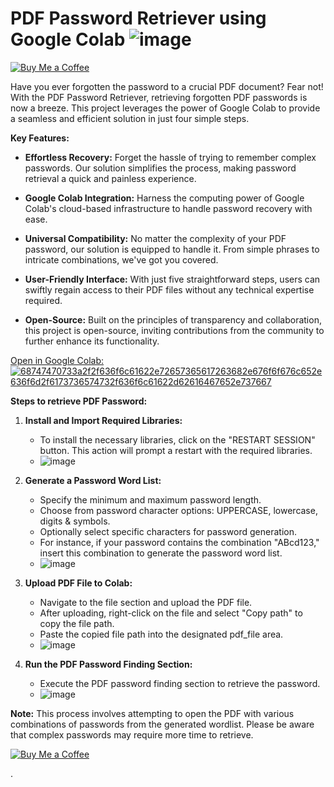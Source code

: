 # PDF Password Retriever using Google Colab ![image](https://github.com/ajuremesh/PDF_Password_Retriever/assets/112324467/76765d47-9ed7-4ba5-94e6-c3a7bbbe59a7)

[![Buy Me a Coffee](https://img.shields.io/badge/Buy%20Me%20a%20Coffee-donate-yellow.svg)](https://buymeacoffee.com/ajuremesh)


Have you ever forgotten the password to a crucial PDF document? Fear not! With the PDF Password Retriever, retrieving forgotten PDF passwords is now a breeze. This project leverages the power of Google Colab to provide a seamless and efficient solution in just four simple steps.

**Key Features:**

- **Effortless Recovery:** Forget the hassle of trying to remember complex passwords. Our solution simplifies the process, making password retrieval a quick and painless experience.
  
- **Google Colab Integration:** Harness the computing power of Google Colab's cloud-based infrastructure to handle password recovery with ease.
  
- **Universal Compatibility:** No matter the complexity of your PDF password, our solution is equipped to handle it. From simple phrases to intricate combinations, we've got you covered.
  
- **User-Friendly Interface:** With just five straightforward steps, users can swiftly regain access to their PDF files without any technical expertise required.
  
- **Open-Source:** Built on the principles of transparency and collaboration, this project is open-source, inviting contributions from the community to further enhance its functionality.


[Open in Google Colab: ![68747470733a2f2f636f6c61622e72657365617263682e676f6f676c652e636f6d2f6173736574732f636f6c61622d62616467652e737667](https://github.com/ajuremesh/PDF_Password_Retriever/assets/112324467/fd128149-48b9-470e-b0af-4c365722ad0f)](https://colab.research.google.com/drive/1xDiUwBbLRiCyChacjexHs0-J3J7wLfEb#scrollTo=jnE1PVNyuTer)


**Steps to retrieve PDF Password:**

1. **Install and Import Required Libraries:**
   - To install the necessary libraries, click on the "RESTART SESSION" button. This action will prompt a restart with the required libraries.
   - ![image](https://github.com/ajuremesh/PDF_Password_Retriever/assets/112324467/4a103c67-dbef-43e5-8650-e952b96b42b6)



2. **Generate a Password Word List:**
   - Specify the minimum and maximum password length.
   - Choose from password character options: UPPERCASE, lowercase, digits & symbols.
   - Optionally select specific characters for password generation.
   - For instance, if your password contains the combination "ABcd123," insert this combination to generate the password word list.
   - ![image](https://github.com/ajuremesh/PDF_Password_Retriever/assets/112324467/e9a58902-38ae-445d-b80a-775c594227ac)



3. **Upload PDF File to Colab:**
   - Navigate to the file section and upload the PDF file.
   - After uploading, right-click on the file and select "Copy path" to copy the file path.
   - Paste the copied file path into the designated pdf_file area.
   - ![image](https://github.com/ajuremesh/PDF_Password_Retriever/assets/112324467/308b5f68-2ebf-453a-ba5f-e067d1b1bf1e)




4. **Run the PDF Password Finding Section:**
   - Execute the PDF password finding section to retrieve the password.
   - ![image](https://github.com/ajuremesh/PDF_Password_Retriever/assets/112324467/6b52dcf3-0dcb-48f3-8ba7-2669d4e11a8b)


**Note:** This process involves attempting to open the PDF with various combinations of passwords from the generated wordlist. Please be aware that complex passwords may require more time to retrieve.





[![Buy Me a Coffee](https://img.shields.io/badge/Buy%20Me%20a%20Coffee-donate-yellow.svg)](https://buymeacoffee.com/ajuremesh)






.

